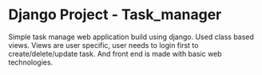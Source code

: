 # Django Project - Task_manager

Simple task manage web application build using django. 
Used class based views. Views are user specific, user needs to login first to create/delete/update task. 
And front end is made with basic web technologies.
